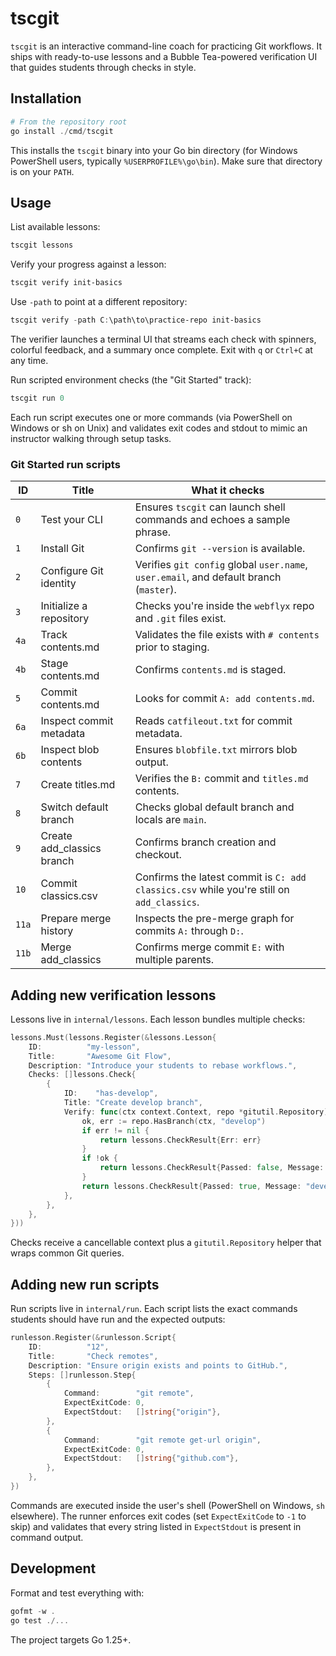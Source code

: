 # tscgit

`tscgit` is an interactive command-line coach for practicing Git workflows. It ships with ready-to-use lessons and a Bubble Tea-powered verification UI that guides students through checks in style.

## Installation

```powershell
# From the repository root
go install ./cmd/tscgit
```

This installs the `tscgit` binary into your Go bin directory (for Windows PowerShell users, typically `%USERPROFILE%\go\bin`). Make sure that directory is on your `PATH`.

## Usage

List available lessons:

```powershell
tscgit lessons
```

Verify your progress against a lesson:

```powershell
tscgit verify init-basics
```

Use `-path` to point at a different repository:

```powershell
tscgit verify -path C:\path\to\practice-repo init-basics
```

The verifier launches a terminal UI that streams each check with spinners, colorful feedback, and a summary once complete. Exit with `q` or `Ctrl+C` at any time.

Run scripted environment checks (the "Git Started" track):

```powershell
tscgit run 0
```

Each run script executes one or more commands (via PowerShell on Windows or sh on Unix) and validates exit codes and stdout to mimic an instructor walking through setup tasks.

### Git Started run scripts

| ID  | Title                        | What it checks |
|-----|------------------------------|----------------|
| `0` | Test your CLI                | Ensures `tscgit` can launch shell commands and echoes a sample phrase. |
| `1` | Install Git                  | Confirms `git --version` is available. |
| `2` | Configure Git identity       | Verifies `git config` global `user.name`, `user.email`, and default branch (`master`). |
| `3` | Initialize a repository      | Checks you're inside the `webflyx` repo and `.git` files exist. |
| `4a`| Track contents.md            | Validates the file exists with `# contents` prior to staging. |
| `4b`| Stage contents.md            | Confirms `contents.md` is staged. |
| `5` | Commit contents.md           | Looks for commit `A: add contents.md`. |
| `6a`| Inspect commit metadata      | Reads `catfileout.txt` for commit metadata. |
| `6b`| Inspect blob contents        | Ensures `blobfile.txt` mirrors blob output. |
| `7` | Create titles.md             | Verifies the `B:` commit and `titles.md` contents. |
| `8` | Switch default branch        | Checks global default branch and locals are `main`. |
| `9` | Create add_classics branch   | Confirms branch creation and checkout. |
| `10`| Commit classics.csv          | Confirms the latest commit is `C: add classics.csv` while you're still on `add_classics`. |
| `11a`| Prepare merge history       | Inspects the pre-merge graph for commits `A:` through `D:`. |
| `11b`| Merge add_classics          | Confirms merge commit `E:` with multiple parents. |

## Adding new verification lessons

Lessons live in `internal/lessons`. Each lesson bundles multiple checks:

```go
lessons.Must(lessons.Register(&lessons.Lesson{
    ID:          "my-lesson",
    Title:       "Awesome Git Flow",
    Description: "Introduce your students to rebase workflows.",
    Checks: []lessons.Check{
        {
            ID:    "has-develop",
            Title: "Create develop branch",
            Verify: func(ctx context.Context, repo *gitutil.Repository) lessons.CheckResult {
                ok, err := repo.HasBranch(ctx, "develop")
                if err != nil {
                    return lessons.CheckResult{Err: err}
                }
                if !ok {
                    return lessons.CheckResult{Passed: false, Message: "Branch 'develop' not found."}
                }
                return lessons.CheckResult{Passed: true, Message: "develop branch looks good."}
            },
        },
    },
}))
```

Checks receive a cancellable context plus a `gitutil.Repository` helper that wraps common Git queries.

## Adding new run scripts

Run scripts live in `internal/run`. Each script lists the exact commands students should have run and the expected outputs:

```go
runlesson.Register(&runlesson.Script{
    ID:          "12",
    Title:       "Check remotes",
    Description: "Ensure origin exists and points to GitHub.",
    Steps: []runlesson.Step{
        {
            Command:        "git remote",
            ExpectExitCode: 0,
            ExpectStdout:   []string{"origin"},
        },
        {
            Command:        "git remote get-url origin",
            ExpectExitCode: 0,
            ExpectStdout:   []string{"github.com"},
        },
    },
})
```

Commands are executed inside the user's shell (PowerShell on Windows, `sh` elsewhere). The runner enforces exit codes (set `ExpectExitCode` to `-1` to skip) and validates that every string listed in `ExpectStdout` is present in command output.

## Development

Format and test everything with:

```powershell
gofmt -w .
go test ./...
```

The project targets Go 1.25+.
